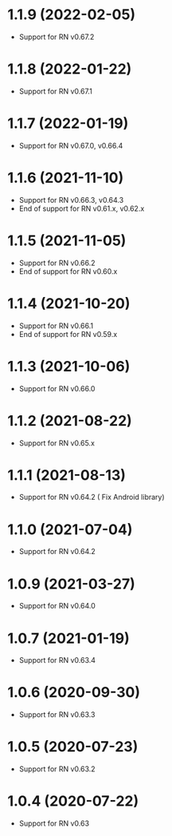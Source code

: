 # 1.1.9 (2022-02-05)
* Support for RN v0.67.2

# 1.1.8 (2022-01-22)
* Support for RN v0.67.1

# 1.1.7 (2022-01-19)
* Support for RN v0.67.0, v0.66.4

# 1.1.6 (2021-11-10)
* Support for RN v0.66.3, v0.64.3
* End of support for RN v0.61.x, v0.62.x

# 1.1.5 (2021-11-05)
* Support for RN v0.66.2
* End of support for RN v0.60.x

# 1.1.4 (2021-10-20)
* Support for RN v0.66.1
* End of support for RN v0.59.x

# 1.1.3 (2021-10-06)
* Support for RN v0.66.0

# 1.1.2 (2021-08-22)
* Support for RN v0.65.x

# 1.1.1 (2021-08-13)
* Support for RN v0.64.2 ( Fix Android library)

# 1.1.0 (2021-07-04)
* Support for RN v0.64.2

# 1.0.9 (2021-03-27)
* Support for RN v0.64.0

# 1.0.7 (2021-01-19)
* Support for RN v0.63.4

# 1.0.6 (2020-09-30)
* Support for RN v0.63.3

# 1.0.5 (2020-07-23)
* Support for RN v0.63.2

# 1.0.4 (2020-07-22)
* Support for RN v0.63
